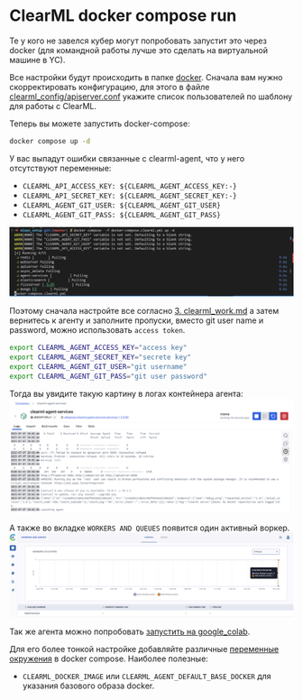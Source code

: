 # ClearML docker compose run
Те у кого не завелся кубер могут попробовать запустит это через docker (для командной работы лучше это сделать на виртуальной машине в YC).

Все настройки будут происходить в папке [docker](./docker/). Сначала вам нужно скорректировать конфигурацию, для этого в файле [clearml_config/apiserver.conf](./docker/clearml_config/apiserver.conf) укажите список пользователей по шаблону для работы с ClearML.

Теперь вы можете запустить docker-compose:
```bash
docker compose up -d 
```

У вас выпадут ошибки связанные с clearml-agent, что у него отсутствуют переменные:

- `CLEARML_API_ACCESS_KEY: ${CLEARML_AGENT_ACCESS_KEY:-}`
- `CLEARML_API_SECRET_KEY: ${CLEARML_AGENT_SECRET_KEY:-}`
- `CLEARML_AGENT_GIT_USER: ${CLEARML_AGENT_GIT_USER}`
- `CLEARML_AGENT_GIT_PASS: ${CLEARML_AGENT_GIT_PASS}`

![](./images/clearml.docker.png)

Поэтому сначала настройте все согласно [3. clearml_work.md](./3.%20clearml_work.md) а затем вернитесь к агенту
и заполните пропуски, вместо git user name и password, можно использовать `access token`.
```bash
export CLEARML_AGENT_ACCESS_KEY="access key"
export CLEARML_AGENT_SECRET_KEY="secrete key"
export CLEARML_AGENT_GIT_USER="git username"
export CLEARML_AGENT_GIT_PASS="git user password"
```
Тогда вы увидите такую картину в логах контейнера агента:
![](./images/agent.docker.png)

А также во вкладке `WORKERS AND QUEUES` появится один активный воркер.
![](./images/clearml.workers.png)

Так же агента можно попробовать [запустить на google_colab](https://clear.ml/docs/latest/docs/guides/ide/google_colab/).

Для его более тонкой настройке добавляйте различные [переменные окружения](https://clear.ml/docs/latest/docs/clearml_agent/clearml_agent_env_var/) в docker compose. Наиболее полезные: 
- `CLEARML_DOCKER_IMAGE` или `CLEARML_AGENT_DEFAULT_BASE_DOCKER` для указания базового образа docker.